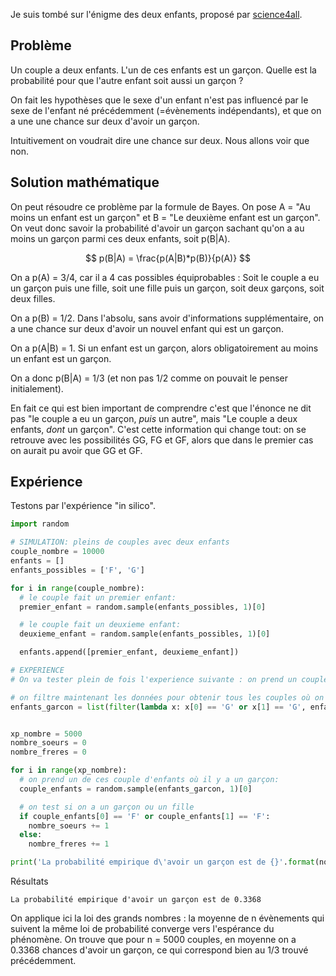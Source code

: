Je suis tombé sur l'énigme des deux enfants, proposé par [science4all](https://www.youtube.com/channel/UC0NCbj8CxzeCGIF6sODJ-7A/featured).

## Problème
Un couple a deux enfants. L'un de ces enfants est un garçon. Quelle est la probabilité pour que l'autre enfant soit aussi un garçon ?

On fait les hypothèses que le sexe d'un enfant n'est pas influencé par le sexe de l'enfant né précédemment (=évènements indépendants), et que on a une une chance sur deux d'avoir un garçon.

Intuitivement on voudrait dire une chance sur deux. Nous allons voir que non.

## Solution mathématique
On peut résoudre ce problème par la formule de Bayes. On pose A = "Au moins un enfant est un garçon" et B = "Le deuxième enfant est un garçon". On veut donc savoir la probabilité d'avoir un garçon sachant qu'on a au moins un garçon parmi ces deux enfants, soit p(B|A).

$$ p(B|A) = \frac{p(A|B)*p(B)}{p(A)} $$

On a  p(A) = 3/4, car il a 4 cas possibles équiprobables : Soit le couple a eu un garçon puis une fille, soit une fille puis un garçon, soit deux garçons, soit deux filles.  

On a p(B) = 1/2. Dans l'absolu, sans avoir d'informations supplémentaire, on a une chance sur deux d'avoir un nouvel enfant qui est un garçon.  

On a p(A|B) = 1. Si un enfant est un garçon, alors obligatoirement au moins un enfant est un garçon.  

On a donc p(B|A) = 1/3 (et non pas 1/2 comme on pouvait le penser initialement).

En fait ce qui est bien important de comprendre c'est que l'énonce ne dit pas "le couple a eu un garçon, *puis* un autre", mais "Le couple a deux enfants, *dont* un garçon". C'est cette information qui change tout: on se retrouve avec les possibilités GG, FG et GF, alors que dans le premier cas on aurait pu avoir que GG et GF.

## Expérience
Testons par l'expérience "in silico". 

``` python
import random

# SIMULATION: pleins de couples avec deux enfants
couple_nombre = 10000
enfants = []
enfants_possibles = ['F', 'G']

for i in range(couple_nombre):
  # le couple fait un premier enfant:
  premier_enfant = random.sample(enfants_possibles, 1)[0]

  # le couple fait un deuxieme enfant:
  deuxieme_enfant = random.sample(enfants_possibles, 1)[0]

  enfants.append([premier_enfant, deuxieme_enfant])

# EXPERIENCE
# On va tester plein de fois l'experience suivante : on prend un couple qui a un garçon parmi deux enfants, et on regarde si le deuxième est un garçon.

# on filtre maintenant les données pour obtenir tous les couples où on a au moins un garçon
enfants_garcon = list(filter(lambda x: x[0] == 'G' or x[1] == 'G', enfants))


xp_nombre = 5000
nombre_soeurs = 0
nombre_freres = 0

for i in range(xp_nombre):
  # on prend un de ces couple d'enfants où il y a un garçon:
  couple_enfants = random.sample(enfants_garcon, 1)[0]

  # on test si on a un garçon ou un fille
  if couple_enfants[0] == 'F' or couple_enfants[1] == 'F':
    nombre_soeurs += 1
  else:
    nombre_freres += 1

print('La probabilité empirique d\'avoir un garçon est de {}'.format(nombre_freres/xp_nombre))
```
Résultats  
``` 
La probabilité empirique d'avoir un garçon est de 0.3368
```

On applique ici la loi des grands nombres : la moyenne de n évènements qui suivent la même loi de probabilité converge vers l'espérance du phénomène. On trouve que pour n = 5000 couples, en moyenne on a 0.3368 chances d'avoir un garçon, ce qui correspond bien au 1/3 trouvé précédemment.
